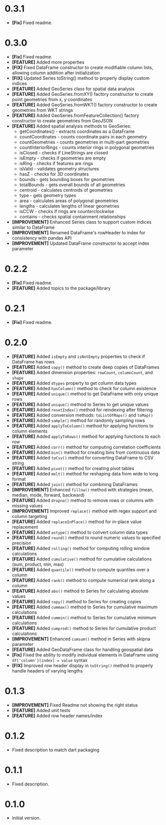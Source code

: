 # 0.3.1
* **[Fix]** Fixed readme.

# 0.3.0
* **[Fix]** Fixed readme.
* **[FEATURE]** Added more properties
* **[FIX]** Fixed DataFrame constructor to create modifiable column lists, allowing column addition after initialization
* **[FIX]** Updated Series toString() method to properly display custom indices
* **[FEATURE]** Added GeoSeries class for spatial data analysis
* **[FEATURE]** Added GeoSeries.fromXY() factory constructor to create point geometries from x, y coordinates
* **[FEATURE]** Added GeoSeries.fromWKT() factory constructor to create geometries from WKT strings
* **[FEATURE]** Added GeoSeries.fromFeatureCollection() factory constructor to create geometries from GeoJSON
* **[FEATURE]** Added spatial analysis methods to GeoSeries:
  * getCoordinates() - extracts coordinates as a DataFrame
  * countCoordinates - counts coordinate pairs in each geometry
  * countGeometries - counts geometries in multi-part geometries
  * countInteriorRings - counts interior rings in polygonal geometries
  * isClosed - checks if LineStrings are closed
  * isEmpty - checks if geometries are empty
  * isRing - checks if features are rings
  * isValid - validates geometry structures
  * hasZ - checks for 3D coordinates
  * bounds - gets bounding boxes for geometries
  * totalBounds - gets overall bounds of all geometries
  * centroid - calculates centroids of geometries
  * type - gets geometry types
  * area - calculates areas of polygonal geometries
  * lengths - calculates lengths of linear geometries
  * isCCW - checks if rings are counterclockwise
  * contains - checks spatial containment relationships
* **[IMPROVEMENT]** Enhanced Series class to support custom indices similar to DataFrame
* **[IMPROVEMENT]** Renamed DataFrame's rowHeader to index for consistency with pandas API
* **[IMPROVEMENT]** Updated DataFrame constructor to accept index parameter

# 0.2.2
* **[Fix]** Fixed readme.
* **[FEATURE]** Added topics to the package/library

# 0.2.1
* **[Fix]** Fixed readme.

# 0.2.0

* **[FEATURE]** Added `isEmpty` and `isNotEmpty` properties to check if DataFrame has rows
* **[FEATURE]** Added `copy()` method to create deep copies of DataFrames
* **[FEATURE]** Added dimension properties: `rowCount`, `columnCount`, and `shape`
* **[FEATURE]** Added `dtypes` property to get column data types
* **[FEATURE]** Added `hasColumn()` method to check for column existence
* **[FEATURE]** Added `unique()` method to get DataFrame with only unique rows
* **[FEATURE]** Added `unique()` method to Series to get unique values
* **[FEATURE]** Added `resetIndex()` method for reindexing after filtering
* **[FEATURE]** Added conversion methods: `toListOfMaps()` and `toMap()`
* **[FEATURE]** Added `sample()` method for randomly sampling rows
* **[FEATURE]** Added `applyToColumn()` method for applying functions to column elements
* **[FEATURE]** Added `applyToRows()` method for applying functions to each row
* **[FEATURE]** Added `corr()` method for computing correlation coefficients
* **[FEATURE]** Added `bin()` method for creating bins from continuous data
* **[FEATURE]** Added `toCsv()` method for converting DataFrame to CSV string
* **[FEATURE]** Added `pivot()` method for creating pivot tables
* **[FEATURE]** Added `melt()` method for reshaping data from wide to long format
* **[FEATURE]** Added `join()` method for combining DataFrames
* **[IMPROVEMENT]** Enhanced `fillna()` method with strategies (mean, median, mode, forward, backward)
* **[FEATURE]** Added `dropna()` method to remove rows or columns with missing values
* **[IMPROVEMENT]** Improved `replace()` method with regex support and column targeting
* **[FEATURE]** Added `replaceInPlace()` method for in-place value replacement
* **[FEATURE]** Added `astype()` method to convert column data types
* **[FEATURE]** Added `round()` method to round numeric values to specified precision
* **[FEATURE]** Added `rolling()` method for computing rolling window calculations
* **[FEATURE]** Added `cumulative()` method for cumulative calculations (sum, product, min, max)
* **[FEATURE]** Added `quantile()` method to compute quantiles over a column
* **[FEATURE]** Added `rank()` method to compute numerical rank along a column
* **[FEATURE]** Added `abs()` method to Series for calculating absolute values
* **[FEATURE]** Added `copy()` method to Series for creating copies
* **[FEATURE]** Added `cummax()` method to Series for cumulative maximum calculations
* **[FEATURE]** Added `cummin()` method to Series for cumulative minimum calculations
* **[FEATURE]** Added `cumprod()` method to Series for cumulative product calculations
* **[IMPROVEMENT]** Enhanced `cumsum()` method in Series with skipna parameter
* **[FEATURE]** Added GeoDataFrame class for handling geospatial data
* **[Fix]** Fixed the ability to modify individual elements in DataFrame using `df['column'][index] = value` syntax
* **[FIX]** Improved row header display in `toString()` method to properly handle headers of varying lengths

# 0.1.3

* **[IMPROVEMENT]** Fixed Readme not showing the right status
* **[FEATURE]** Added unit tests
* **[FEATURE]** Added row header names/index

# 0.1.2

* Fixed description to match dart packaging

# 0.1.1

* Fixed description.

# 0.1.0

* Initial version.
